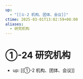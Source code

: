 ```yaml
---
up:
  - "[[①-2 机构、团体、会议]]"
ctime: 2025-03-01T13:02:59+08:00
aliases:
  - 研究机构
---
```


# ①-24 研究机构

- up: [[①-2 机构、团体、会议]]
